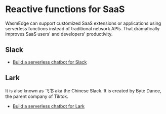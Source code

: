 # Reactive functions for SaaS

WasmEdge can support customized SaaS extensions or applications using serverless functions instead of traditional network APIs. That dramatically improves SaaS users' and developers' productivity.

## Slack

* [Build a serverless chatbot for Slack](http://reactor.secondstate.info/en/docs/user_guideline.html)

## Lark

It is also known as 飞书 aka the Chinese Slack. It is created by Byte Dance, the parent company of Tiktok.

* [Build a serverless chatbot for Lark](http://reactor.secondstate.info/zh/docs/user_guideline.html)
